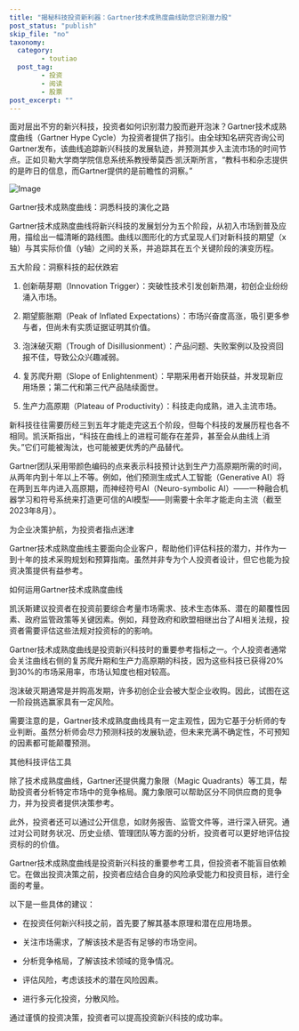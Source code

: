 ```yaml
---
title: "揭秘科技投资新利器：Gartner技术成熟度曲线助您识别潜力股"
post_status: "publish"
skip_file: "no"
taxonomy:
  category:
        - toutiao
  post_tag:
        - 投资
        - 阅读
        - 股票
post_excerpt: ""
---
```

面对层出不穷的新兴科技，投资者如何识别潜力股而避开泡沫？Gartner技术成熟度曲线（Gartner Hype Cycle）为投资者提供了指引。由全球知名研究咨询公司Gartner发布，该曲线追踪新兴科技的发展轨迹，并预测其步入主流市场的时间节点。正如贝勒大学商学院信息系统系教授蒂莫西·凯沃斯所言，“教科书和杂志提供的是昨日的信息，而Gartner提供的是前瞻性的洞察。”

![Image](https://prod-files-secure.s3.us-west-2.amazonaws.com/39ed1227-6d7d-4570-be36-9ccd4a2c4241/6762ef13-aad2-4498-970c-c0f57f05222b/source-gartner-2.svg?X-Amz-Algorithm=AWS4-HMAC-SHA256&X-Amz-Content-Sha256=UNSIGNED-PAYLOAD&X-Amz-Credential=AKIAT73L2G45HZZMZUHI%2F20231229%2Fus-west-2%2Fs3%2Faws4_request&X-Amz-Date=20231229T144639Z&X-Amz-Expires=3600&X-Amz-Signature=c4d949f6d2edc329a64a164aebf61a83757b044fc147cf301d913f415bfc448d&X-Amz-SignedHeaders=host&x-id=GetObject)

Gartner技术成熟度曲线：洞悉科技的演化之路

Gartner技术成熟度曲线将新兴科技的发展划分为五个阶段，从初入市场到普及应用，描绘出一幅清晰的路线图。曲线以图形化的方式呈现人们对新科技的期望（x轴）与其实际价值（y轴）之间的关系，并追踪其在五个关键阶段的演变历程。

五大阶段：洞察科技的起伏跌宕

1. 创新萌芽期（Innovation Trigger）：突破性技术引发创新热潮，初创企业纷纷涌入市场。

1. 期望膨胀期（Peak of Inflated Expectations）：市场兴奋度高涨，吸引更多参与者，但尚未有实质证据证明其价值。

1. 泡沫破灭期（Trough of Disillusionment）：产品问题、失败案例以及投资回报不佳，导致公众兴趣减弱。

1. 复苏爬升期（Slope of Enlightenment）：早期采用者开始获益，并发现新应用场景；第二代和第三代产品陆续面世。

1. 生产力高原期（Plateau of Productivity）：科技走向成熟，进入主流市场。

新科技往往需要历经三到五年才能走完这五个阶段，但每个科技的发展历程也各不相同。凯沃斯指出，“科技在曲线上的进程可能存在差异，甚至会从曲线上消失。”它们可能被淘汰，也可能被更优秀的产品替代。

Gartner团队采用带颜色编码的点来表示科技预计达到生产力高原期所需的时间，从两年内到十年以上不等。例如，他们预测生成式人工智能（Generative AI）将在两到五年内进入高原期，而神经符号AI（Neuro-symbolic AI）——一种融合机器学习和符号系统来打造更可信的AI模型——则需要十余年才能走向主流（截至2023年8月）。

为企业决策护航，为投资者指点迷津

Gartner技术成熟度曲线主要面向企业客户，帮助他们评估科技的潜力，并作为一到十年的技术采购规划和预算指南。虽然并非专为个人投资者设计，但它也能为投资决策提供有益参考。

如何运用Gartner技术成熟度曲线

凯沃斯建议投资者在投资前要综合考量市场需求、技术生态体系、潜在的颠覆性因素、政府监管政策等关键因素。例如，拜登政府和欧盟相继出台了AI相关法规，投资者需要评估这些法规对投资标的的影响。

Gartner技术成熟度曲线是投资新兴科技时的重要参考指标之一。个人投资者通常会关注曲线右侧的复苏爬升期和生产力高原期的科技，因为这些科技已获得20%到30%的市场采用率，市场认知度也相对较高。

泡沫破灭期通常是并购高发期，许多初创企业会被大型企业收购。因此，试图在这一阶段挑选赢家具有一定风险。

需要注意的是，Gartner技术成熟度曲线具有一定主观性，因为它基于分析师的专业判断。虽然分析师会尽力预测科技的发展轨迹，但未来充满不确定性，不可预知的因素都可能颠覆预测。

其他科技评估工具

除了技术成熟度曲线，Gartner还提供魔力象限（Magic Quadrants）等工具，帮助投资者分析特定市场中的竞争格局。魔力象限可以帮助区分不同供应商的竞争力，并为投资者提供决策参考。

此外，投资者还可以通过公开信息，如财务报告、监管文件等，进行深入研究。通过对公司财务状况、历史业绩、管理团队等方面的分析，投资者可以更好地评估投资标的的价值。

Gartner技术成熟度曲线是投资新兴科技的重要参考工具，但投资者不能盲目依赖它。在做出投资决策之前，投资者应结合自身的风险承受能力和投资目标，进行全面的考量。

以下是一些具体的建议：

* 在投资任何新兴科技之前，首先要了解其基本原理和潜在应用场景。

* 关注市场需求，了解该技术是否有足够的市场空间。

* 分析竞争格局，了解该技术领域的竞争情况。

* 评估风险，考虑该技术的潜在风险因素。

* 进行多元化投资，分散风险。

通过谨慎的投资决策，投资者可以提高投资新兴科技的成功率。